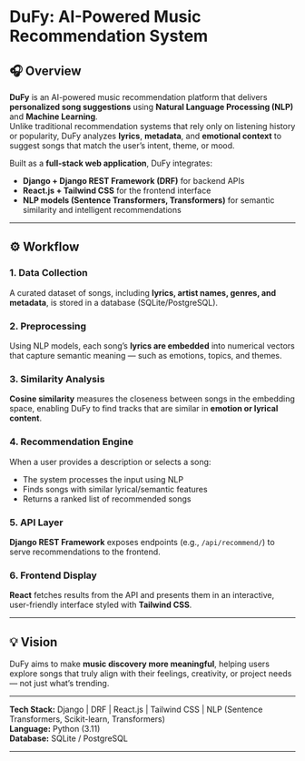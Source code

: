 # DuFy: AI-Powered Music Recommendation System

## 🎧 Overview
**DuFy** is an AI-powered music recommendation platform that delivers **personalized song suggestions** using **Natural Language Processing (NLP)** and **Machine Learning**.  
Unlike traditional recommendation systems that rely only on listening history or popularity, DuFy analyzes **lyrics**, **metadata**, and **emotional context** to suggest songs that match the user’s intent, theme, or mood.

Built as a **full-stack web application**, DuFy integrates:
- **Django + Django REST Framework (DRF)** for backend APIs  
- **React.js + Tailwind CSS** for the frontend interface  
- **NLP models (Sentence Transformers, Transformers)** for semantic similarity and intelligent recommendations  

---

## ⚙️ Workflow

### 1. Data Collection
A curated dataset of songs, including **lyrics, artist names, genres, and metadata**, is stored in a database (SQLite/PostgreSQL).

### 2. Preprocessing
Using NLP models, each song’s **lyrics are embedded** into numerical vectors that capture semantic meaning — such as emotions, topics, and themes.

### 3. Similarity Analysis
**Cosine similarity** measures the closeness between songs in the embedding space, enabling DuFy to find tracks that are similar in **emotion or lyrical content**.

### 4. Recommendation Engine
When a user provides a description or selects a song:
- The system processes the input using NLP  
- Finds songs with similar lyrical/semantic features  
- Returns a ranked list of recommended songs  

### 5. API Layer
**Django REST Framework** exposes endpoints (e.g., `/api/recommend/`) to serve recommendations to the frontend.

### 6. Frontend Display
**React** fetches results from the API and presents them in an interactive, user-friendly interface styled with **Tailwind CSS**.

---

## 💡 Vision
DuFy aims to make **music discovery more meaningful**, helping users explore songs that truly align with their feelings, creativity, or project needs — not just what’s trending.

---

**Tech Stack:** Django | DRF | React.js | Tailwind CSS | NLP (Sentence Transformers, Scikit-learn, Transformers)  
**Language:** Python (3.11)  
**Database:** SQLite / PostgreSQL  

---
